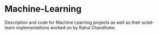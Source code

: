 # Machine-Learning
Description and code for Machine Learning projects as well as their scikit-learn implementations worked on by Rahul Chandhoke.
